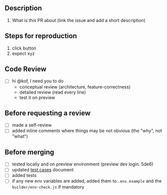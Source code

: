 ## Description

1. What is this PR about (link the issue and add a short description)

## Steps for reproduction

1. click button
2. expect xyz

## Code Review

- [ ] hi @kof, I need you to do
  - conceptual review (architecture, feature-correctness)
  - detailed review (read every line)
  - test it on preview

## Before requesting a review

- [ ] made a self-review
- [ ] added inline comments where things may be not obvious (the "why", not "what")

## Before merging

- [ ] tested locally and on preview environment (preview dev login: 5de6)
- [ ] updated [test cases](https://github.com/webstudio-is/webstudio/blob/main/apps/builder/docs/test-cases.md) document
- [ ] added tests
- [ ] if any new env variables are added, added them to `.env.example` and the `builder/env-check.js` if mandatory

